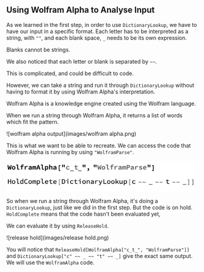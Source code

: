 ## Using Wolfram Alpha to Analyse Input

As we learned in the first step, in order to use `DictionaryLookup`, we have to have our input in a specific format. Each letter has to be interpreted as a string, with `""`, and each blank space, `_` needs to be its own expression.

Blanks cannot be strings.

We also noticed that each letter or blank is separated by `~~`. 

This is complicated, and could be difficult to code.

However, we can take a string and run it through `DictionaryLookup` without having to format it by using Wolfram Alpha's interpretation.

Wolfram Alpha is a knowledge engine created using the Wolfram language.

When we run a string through Wolfram Alpha, it returns a list of words which fit the pattern.

![wolfram alpha output](images/wolfram alpha.png)

This is what we want to be able to recreate. We can access the code that Wolfram Alpha is running by using `"WolframParse"`.

![wolfram parse](images/wolframparse.png)

So when we run a string through Wolfram Alpha, it's doing a `DictionaryLookup`, just like we did in the first step. But the code is on hold. `HoldComplete` means that the code hasn't been evaluated yet, 

We can evaluate it by using `ReleaseHold`.

![release hold](images/release hold.png)

You will notice that `ReleaseHold[WolframAlpha["c_t_", "WolframParse"]]` and `DictionaryLookup["c" ~~ _ ~~ "t" ~~ _]` give the exact same output. We will use the `WolframAlpha` code.
